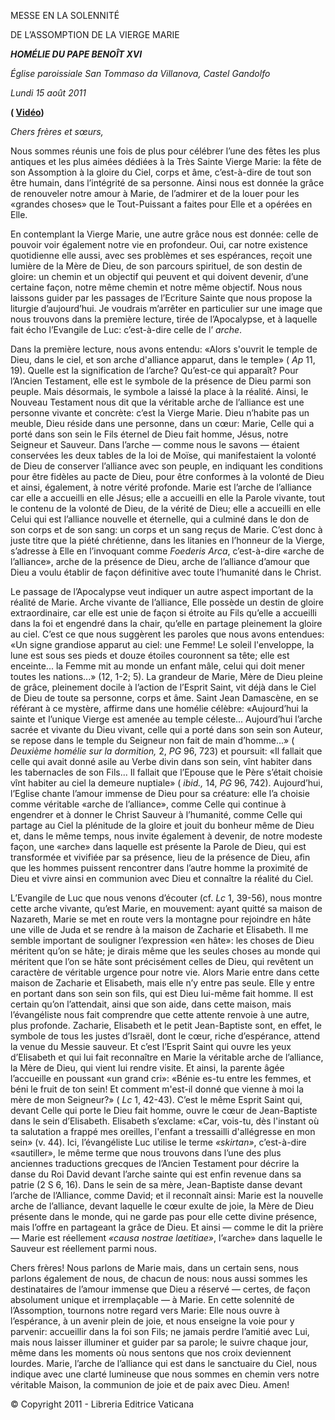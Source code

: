 MESSE EN LA SOLENNITÉ

DE L’ASSOMPTION DE LA VIERGE MARIE

***HOMÉLIE DU PAPE BENOÎT XVI***

*Église paroissiale San Tommaso da Villanova, Castel Gandolfo*

*Lundi 15 août 2011*

**( [Vidéo](http://player.rv.va/vaticanplayer.asp?language=it&tic=VA_ZQ11O5EM))**

*Chers frères et sœurs,*

Nous sommes réunis une fois de plus pour célébrer l’une des fêtes les plus antiques et les plus aimées dédiées à la Très Sainte Vierge Marie: la fête de son Assomption à la gloire du Ciel, corps et âme, c’est-à-dire de tout son être humain, dans l’intégrité de sa personne. Ainsi nous est donnée la grâce de renouveler notre amour à Marie, de l’admirer et de la louer pour les «grandes choses» que le Tout-Puissant a faites pour Elle et a opérées en Elle.

En contemplant la Vierge Marie, une autre grâce nous est donnée: celle de pouvoir voir également notre vie en profondeur. Oui, car notre existence quotidienne elle aussi, avec ses problèmes et ses espérances, reçoit une lumière de la Mère de Dieu, de son parcours spirituel, de son destin de gloire: un chemin et un objectif qui peuvent et qui doivent devenir, d’une certaine façon, notre même chemin et notre même objectif. Nous nous laissons guider par les passages de l’Ecriture Sainte que nous propose la liturgie d’aujourd’hui. Je voudrais m’arrêter en particulier sur une image que nous trouvons dans la première lecture, tirée de l’Apocalypse, et à laquelle fait écho l’Evangile de Luc: c’est-à-dire celle de l’ *arche*.

Dans la première lecture, nous avons entendu: «Alors s'ouvrit le temple de Dieu, dans le ciel, et son arche d'alliance apparut, dans le temple» ( *Ap* 11, 19). Quelle est la signification de l’arche? Qu’est-ce qui apparaît? Pour l’Ancien Testament, elle est le symbole de la présence de Dieu parmi son peuple. Mais désormais, le symbole a laissé la place à la réalité. Ainsi, le Nouveau Testament nous dit que la véritable arche de l’alliance est une personne vivante et concrète: c’est la Vierge Marie. Dieu n’habite pas un meuble, Dieu réside dans une personne, dans un cœur: Marie, Celle qui a porté dans son sein le Fils éternel de Dieu fait homme, Jésus, notre Seigneur et Sauveur. Dans l’arche — comme nous le savons — étaient conservées les deux tables de la loi de Moïse, qui manifestaient la volonté de Dieu de conserver l’alliance avec son peuple, en indiquant les conditions pour être fidèles au pacte de Dieu, pour être conformes à la volonté de Dieu et ainsi, également, à notre vérité profonde. Marie est l’arche de l’alliance car elle a accueilli en elle Jésus; elle a accueilli en elle la Parole vivante, tout le contenu de la volonté de Dieu, de la vérité de Dieu; elle a accueilli en elle Celui qui est l’alliance nouvelle et éternelle, qui a culminé dans le don de son corps et de son sang: un corps et un sang reçus de Marie. C’est donc à juste titre que la piété chrétienne, dans les litanies en l’honneur de la Vierge, s’adresse à Elle en l’invoquant comme *Foederis Arca*, c’est-à-dire «arche de l’alliance», arche de la présence de Dieu, arche de l’alliance d’amour que Dieu a voulu établir de façon définitive avec toute l’humanité dans le Christ.

Le passage de l’Apocalypse veut indiquer un autre aspect important de la réalité de Marie. Arche vivante de l’alliance, Elle possède un destin de gloire extraordinaire, car elle est unie de façon si étroite au Fils qu’elle a accueilli dans la foi et engendré dans la chair, qu’elle en partage pleinement la gloire au ciel. C’est ce que nous suggèrent les paroles que nous avons entendues: «Un signe grandiose apparut au ciel: une Femme! Le soleil l'enveloppe, la lune est sous ses pieds et douze étoiles couronnent sa tête; elle est enceinte... la Femme mit au monde un enfant mâle, celui qui doit mener toutes les nations...» (12, 1-2; 5). La grandeur de Marie, Mère de Dieu pleine de grâce, pleinement docile à l’action de l’Esprit Saint, vit déjà dans le Ciel de Dieu de toute sa personne, corps et âme. Saint Jean Damascène, en se référant à ce mystère, affirme dans une homélie célèbre: «Aujourd’hui la sainte et l’unique Vierge est amenée au temple céleste... Aujourd’hui l’arche sacrée et vivante du Dieu vivant, celle qui a porté dans son sein son Auteur, se repose dans le temple du Seigneur non fait de main d’homme...» ( *Deuxième homélie sur la dormition,* 2, *PG* 96, 723) et poursuit: «Il fallait que celle qui avait donné asile au Verbe divin dans son sein, vînt habiter dans les tabernacles de son Fils... Il fallait que l’Epouse que le Père s’était choisie vînt habiter au ciel la demeure nuptiale» ( *ibid.,* 14, *PG* 96, 742). Aujourd’hui, l’Eglise chante l’amour immense de Dieu pour sa créature: elle l’a choisie comme véritable «arche de l’alliance», comme Celle qui continue à engendrer et à donner le Christ Sauveur à l’humanité, comme Celle qui partage au Ciel la plénitude de la gloire et jouit du bonheur même de Dieu et, dans le même temps, nous invite également à devenir, de notre modeste façon, une «arche» dans laquelle est présente la Parole de Dieu, qui est transformée et vivifiée par sa présence, lieu de la présence de Dieu, afin que les hommes puissent rencontrer dans l’autre homme la proximité de Dieu et vivre ainsi en communion avec Dieu et connaître la réalité du Ciel.

L’Evangile de Luc que nous venons d’écouter (cf. *Lc* 1, 39-56), nous montre cette arche vivante, qu’est Marie, en mouvement: ayant quitté sa maison de Nazareth, Marie se met en route vers la montagne pour rejoindre en hâte une ville de Juda et se rendre à la maison de Zacharie et Elisabeth. Il me semble important de souligner l’expression «en hâte»: les choses de Dieu méritent qu’on se hâte; je dirais même que les seules choses au monde qui méritent que l’on se hâte sont précisément celles de Dieu, qui revêtent un caractère de véritable urgence pour notre vie. Alors Marie entre dans cette maison de Zacharie et Elisabeth, mais elle n’y entre pas seule. Elle y entre en portant dans son sein son fils, qui est Dieu lui-même fait homme. Il est certain qu’on l’attendait, ainsi que son aide, dans cette maison, mais l’évangéliste nous fait comprendre que cette attente renvoie à une autre, plus profonde. Zacharie, Elisabeth et le petit Jean-Baptiste sont, en effet, le symbole de tous les justes d’Israël, dont le cœur, riche d’espérance, attend la venue du Messie sauveur. Et c’est l’Esprit Saint qui ouvre les yeux d’Elisabeth et qui lui fait reconnaître en Marie la véritable arche de l’alliance, la Mère de Dieu, qui vient lui rendre visite. Et ainsi, la parente âgée l’accueille en poussant «un grand cri»: «Bénie es-tu entre les femmes, et béni le fruit de ton sein! Et comment m'est-il donné que vienne à moi la mère de mon Seigneur?» ( *Lc* 1, 42-43). C’est le même Esprit Saint qui, devant Celle qui porte le Dieu fait homme, ouvre le cœur de Jean-Baptiste dans le sein d’Elisabeth. Elisabeth s’exclame: «Car, vois-tu, dès l'instant où ta salutation a frappé mes oreilles, l'enfant a tressailli d'allégresse en mon sein» (v. 44). Ici, l’évangéliste Luc utilise le terme *«skirtan»*, c’est-à-dire «sautiller», le même terme que nous trouvons dans l’une des plus anciennes traductions grecques de l’Ancien Testament pour décrire la danse du Roi David devant l’arche sainte qui est enfin revenue dans sa patrie (2 S 6, 16). Dans le sein de sa mère, Jean-Baptiste danse devant l’arche de l’Alliance, comme David; et il reconnaît ainsi: Marie est la nouvelle arche de l’alliance, devant laquelle le cœur exulte de joie, la Mère de Dieu présente dans le monde, qui ne garde pas pour elle cette divine présence, mais l’offre en partageant la grâce de Dieu. Et ainsi — comme le dit la prière — Marie est réellement *«causa nostrae laetitiae»*, l’«arche» dans laquelle le Sauveur est réellement parmi nous.

Chers frères! Nous parlons de Marie mais, dans un certain sens, nous parlons également de nous, de chacun de nous: nous aussi sommes les destinataires de l’amour immense que Dieu a réservé — certes, de façon absolument unique et irremplaçable — à Marie. En cette solennité de l’Assomption, tournons notre regard vers Marie: Elle nous ouvre à l’espérance, à un avenir plein de joie, et nous enseigne la voie pour y parvenir: accueillir dans la foi son Fils; ne jamais perdre l’amitié avec Lui, mais nous laisser illuminer et guider par sa parole; le suivre chaque jour, même dans les moments où nous sentons que nos croix deviennent lourdes. Marie, l’arche de l’alliance qui est dans le sanctuaire du Ciel, nous indique avec une clarté lumineuse que nous sommes en chemin vers notre véritable Maison, la communion de joie et de paix avec Dieu. Amen!

© Copyright 2011 - Libreria Editrice Vaticana